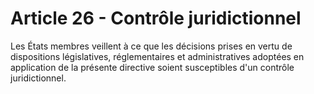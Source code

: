 # Article 26 - Contrôle juridictionnel


Les États membres veillent à ce que les décisions prises en vertu de dispositions législatives, réglementaires et administratives adoptées en application de la présente directive soient susceptibles d'un contrôle juridictionnel.
